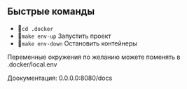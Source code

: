 
Быстрые команды
---------------
* :shell:`cd .docker`
* :shell:`make env-up` Запустить проект
* :shell:`make env-down` Остановить контейнеры

Переменные окружения по желанию можете поменять в .docker/local.env

Доокументация: 0.0.0.0:8080/docs